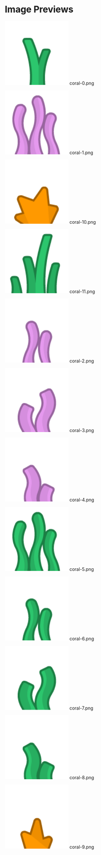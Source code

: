 # Image Previews

<img src="coral-0.png" width="200" /> coral-0.png<br>

<img src="coral-1.png" width="200" /> coral-1.png<br>

<img src="coral-10.png" width="200" /> coral-10.png<br>

<img src="coral-11.png" width="200" /> coral-11.png<br>

<img src="coral-2.png" width="200" /> coral-2.png<br>

<img src="coral-3.png" width="200" /> coral-3.png<br>

<img src="coral-4.png" width="200" /> coral-4.png<br>

<img src="coral-5.png" width="200" /> coral-5.png<br>

<img src="coral-6.png" width="200" /> coral-6.png<br>

<img src="coral-7.png" width="200" /> coral-7.png<br>

<img src="coral-8.png" width="200" /> coral-8.png<br>

<img src="coral-9.png" width="200" /> coral-9.png<br>

